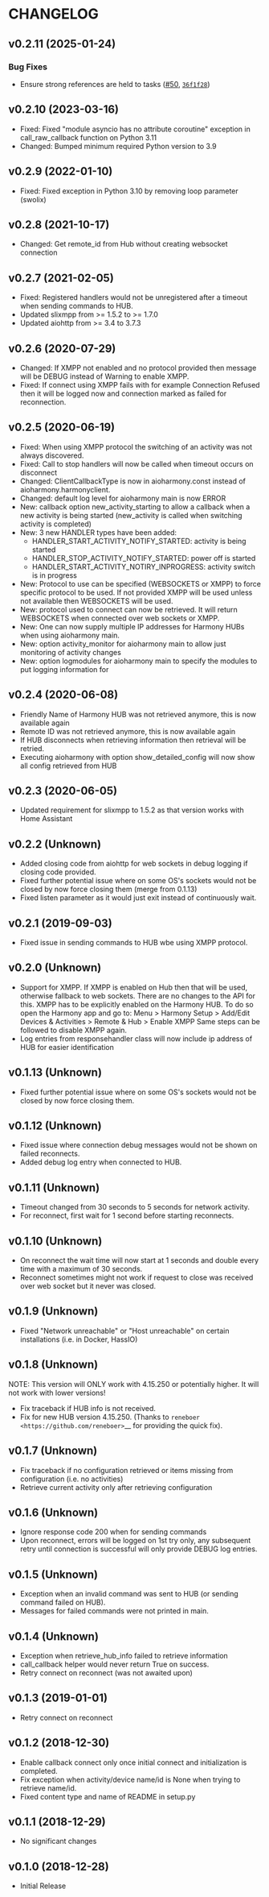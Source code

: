 # CHANGELOG


## v0.2.11 (2025-01-24)

### Bug Fixes

- Ensure strong references are held to tasks
  ([#50](https://github.com/Harmony-Libs/aioharmony/pull/50),
  [`36f1f28`](https://github.com/Harmony-Libs/aioharmony/commit/36f1f289431ad3efc26cb9611a091b3b8fbedac5))

## v0.2.10 (2023-03-16)

- Fixed: Fixed "module asyncio has no attribute coroutine" exception in call_raw_callback function on Python 3.11
- Changed: Bumped minimum required Python version to 3.9

## v0.2.9 (2022-01-10)

- Fixed: Fixed exception in Python 3.10 by removing loop parameter (swolix)

## v0.2.8 (2021-10-17)

- Changed: Get remote_id from Hub without creating websocket connection
  
## v0.2.7 (2021-02-05)

- Fixed: Registered handlers would not be unregistered after a timeout when sending commands to HUB.
- Updated slixmpp from >= 1.5.2 to >= 1.7.0
- Updated aiohttp from >= 3.4  to 3.7.3

## v0.2.6 (2020-07-29)

- Changed: If XMPP not enabled and no protocol provided then message will be DEBUG instead of Warning to enable XMPP.
- Fixed: If connect using XMPP fails with for example Connection Refused then it will be logged now and connection marked as failed for reconnection.

## v0.2.5 (2020-06-19)

- Fixed: When using XMPP protocol the switching of an activity was not always discovered.
- Fixed: Call to stop handlers will now be called when timeout occurs on disconnect
- Changed: ClientCallbackType is now in aioharmony.const instead of aioharmony.harmonyclient.
- Changed: default log level for aioharmony main is now ERROR
- New: callback option new_activity_starting to allow a callback when a new activity is being started (new_activity is called when switching activity is completed)
- New: 3 new HANDLER types have been added:
    - HANDLER_START_ACTIVITY_NOTIFY_STARTED: activity is being started
    - HANDLER_STOP_ACTIVITY_NOTIFY_STARTED: power off is started
    - HANDLER_START_ACTIVITY_NOTIRY_INPROGRESS: activity switch is in progress
- New: Protocol to use can be specified (WEBSOCKETS or XMPP) to force specific protocol to be used. If not provided XMPP will be used unless not available then WEBSOCKETS will be used.
- New: protocol used to connect can now be retrieved. It will return WEBSOCKETS when connected over web sockets or XMPP.
- New: One can now supply multiple IP addresses for Harmony HUBs when using aioharmony main.
- New: option activity_monitor for aioharmony main to allow just monitoring of activity changes
- New: option logmodules for aioharmony main to specify the modules to put logging information for

## v0.2.4 (2020-06-08)

- Friendly Name of Harmony HUB was not retrieved anymore, this is now available again
- Remote ID was not retrieved anymore, this is now available again
- If HUB disconnects when retrieving information then retrieval will be retried.
- Executing aioharmony with option show_detailed_config will now show all config retrieved from HUB

## v0.2.3 (2020-06-05)

- Updated requirement for slixmpp to 1.5.2 as that version works with Home Assistant

## v0.2.2 (Unknown)

- Added closing code from aiohttp for web sockets in debug logging if closing code provided.
- Fixed further potential issue where on some OS's sockets would not be closed by now force closing them (merge from 0.1.13)
- Fixed listen parameter as it would just exit instead of continuously wait.

## v0.2.1 (2019-09-03)

- Fixed issue in sending commands to HUB wbe using XMPP protocol.

## v0.2.0 (Unknown)

- Support for XMPP. If XMPP is enabled on Hub then that will be used, otherwise fallback to web sockets.
  There are no changes to the API for this. XMPP has to be explicitly enabled on the Harmony HUB.
  To do so open the Harmony app and go to: Menu > Harmony Setup > Add/Edit Devices & Activities > Remote & Hub > Enable XMPP
  Same steps can be followed to disable XMPP again.
- Log entries from responsehandler class will now include ip address of HUB for easier identification

## v0.1.13 (Unknown)

- Fixed further potential issue where on some OS's sockets would not be closed by now force closing them.

## v0.1.12 (Unknown)

- Fixed issue where connection debug messages would not be shown on failed reconnects.
- Added debug log entry when connected to HUB.

## v0.1.11 (Unknown)

- Timeout changed from 30 seconds to 5 seconds for network activity.
- For reconnect, first wait for 1 second before starting reconnects.

## v0.1.10 (Unknown)

- On reconnect the wait time will now start at 1 seconds and double every time with a maximum of 30 seconds.
- Reconnect sometimes might not work if request to close was received over web socket but it never was closed.

## v0.1.9 (Unknown)

- Fixed "Network unreachable" or "Host unreachable" on certain installations (i.e. in Docker, HassIO)

## v0.1.8 (Unknown)

NOTE: This version will ONLY work with 4.15.250 or potentially higher. It will not work with lower versions!

- Fix traceback if HUB info is not received.
- Fix for new HUB version 4.15.250. (Thanks to `reneboer <https://github.com/reneboer>`__ for providing the quick fix).

## v0.1.7 (Unknown)

- Fix traceback if no configuration retrieved or items missing from configuration (i.e. no activities)
- Retrieve current activity only after retrieving configuration

## v0.1.6 (Unknown)

- Ignore response code 200 when for sending commands
- Upon reconnect, errors will be logged on 1st try only, any subsequent retry until connection is successful will
  only provide DEBUG log entries.

## v0.1.5 (Unknown)

- Exception when an invalid command was sent to HUB (or sending command failed on HUB).
- Messages for failed commands were not printed in main.

## v0.1.4 (Unknown)

- Exception when retrieve_hub_info failed to retrieve information
- call_callback helper would never return True on success.
- Retry connect on reconnect (was not awaited upon)

## v0.1.3 (2019-01-01)

- Retry connect on reconnect

## v0.1.2 (2018-12-30)

- Enable callback connect only once initial connect and initialization is completed.
- Fix exception when activity/device name/id is None when trying to retrieve name/id.
- Fixed content type and name of README in setup.py

## v0.1.1 (2018-12-29)

- No significant changes

## v0.1.0 (2018-12-28)

- Initial Release